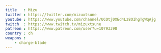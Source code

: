 ```yaml
---
title   : Mizu
twitter : https://twitter.com/mizuxtsune
youtube : https://www.youtube.com/channel/UCQtj0XEd4Lz8OIhgTgWqAjg
twitch  : https://www.twitch.tv/mizuxtsune
patreon : https://www.patreon.com/user?u=10793398
country : ch
weapons :
    - charge-blade
---
```

